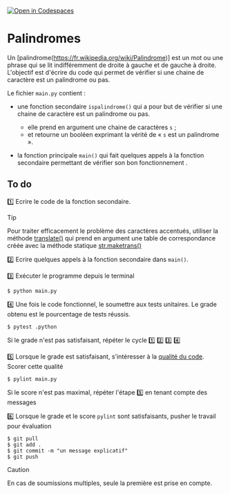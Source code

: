 [![Open in Codespaces](https://classroom.github.com/assets/launch-codespace-2972f46106e565e64193e422d61a12cf1da4916b45550586e14ef0a7c637dd04.svg)](https://classroom.github.com/open-in-codespaces?assignment_repo_id=17256287)
# Palindromes

Un [palindrome(https://fr.wikipedia.org/wiki/Palindrome)] est un mot ou une phrase qui se lit indifféremment de droite à gauche et de gauche à droite. L'objectif est d'écrire du code qui permet de vérifier si une chaine de caractère est un palindrome ou pas.

Le fichier ``main.py`` contient :

- une fonction secondaire ``ispalindrome()`` qui a pour but de vérifier si une chaine de caractère est un palindrome ou pas. 
  
  - elle prend en argument une chaine de caractères ``s`` ;
  - et retourne un booléen exprimant la vérité de « ``s`` est un palindrome ». 
  
- la fonction principale ``main()`` qui fait quelques appels à la fonction secondaire permettant de vérifier son bon fonctionnement .

## To do

1️⃣ Ecrire le code de la fonction secondaire.

> [!TIP]
Pour traiter efficacement le problème des caractères accentués, utiliser la méthode [translate()](https://docs.python.org/3/library/stdtypes.html#str.translate) qui prend en argument une table de correspondance créée avec la méthode statique [str.maketrans()](https://docs.python.org/3/library/stdtypes.html#str.maketrans)

2️⃣ Ecrire quelques appels à la fonction secondaire dans ``main()``.

3️⃣ Exécuter le programme depuis le terminal

    $ python main.py

4️⃣ Une fois le code fonctionnel, le soumettre aux tests unitaires. Le grade obtenu est le pourcentage de tests réussis. 

    $ pytest .python

Si le grade n'est pas satisfaisant, répéter le cycle 1️⃣ 2️⃣ 3️⃣ 4️⃣

5️⃣ Lorsque le grade est satisfaisant, s'intéresser à la [qualité du code](https://perso.esiee.fr/~courivad/python/chapters/16-style.html). Scorer cette qualité

    $ pylint main.py

Si le score n'est pas maximal, répéter l'étape 5️⃣ en tenant compte des messages

6️⃣ Lorsque le grade et le score ``pylint`` sont satisfaisants, pusher le travail pour évaluation

    $ git pull
    $ git add .
    $ git commit -m "un message explicatif"
    $ git push

> [!CAUTION]
En cas de soumissions multiples, seule la première est prise en compte.
